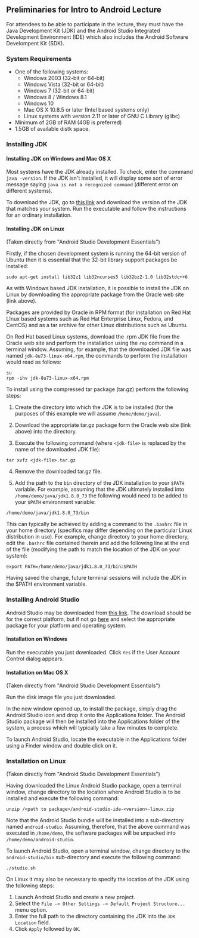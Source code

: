## Preliminaries for Intro to Android Lecture

For attendees to be able to participate in the lecture, they must have the Java Development Kit (JDK) and the Android Studio Integrated Development Environment (IDE) which also includes the Android Software Develompent Kit (SDK).

### System Requirements

- One of the following systems:
  - Windows 2003 (32-bit or 64-bit)
  - Windows Vista (32-bit or 64-bit)
  - Windows 7 (32-bit or 64-bit)
  - Windows 8 / Windows 8.1 
  - Windows 10
  - Mac OS X 10.8.5 or later (Intel based systems only)
  - Linux systems with version 2.11 or later of GNU C Library (glibc)
- Minimum of 2GB of RAM (4GB is preferred)
- 1.5GB of available distk space.

### Installing JDK

#### Installing JDK on Windows and Mac OS X

Most systems have the JDK already installed. To check, enter the command `java -version`. If the JDK isn't installed, it will display some sort of error message saying `java is not a recognized command` (different error on different systems).

To download the JDK, go to [this link](http://www.oracle.com/technetwork/java/javase/downloads/jdk8-downloads-2133151.html) and download the version of the JDK that matches your system. Run the executable and follow the instructions for an ordinary installation.

#### Installing JDK on Linux

(Taken directly from "Android Studio Development Essentials")

Firstly, if the chosen development system is running the 64-bit version of Ubuntu then it is essential that the 32-bit library support packages be installed:
```
sudo apt-get install lib32z1 lib32ncurses5 lib32bz2-1.0 lib32stdc++6
```

As with Windows based JDK installation, it is possible to install the JDK on Linux by downloading the appropriate package from the Oracle web site (link above).

Packages are provided by Oracle in RPM format (for installation on Red Hat LInux based systems such as Red Hat Enterprise Linux, Fedora, and CentOS) and as a tar archive for other Linux distributions such as Ubuntu.

On Red Hat based Linux systems, download the .rpm JDK file from the Oracle web site and perform the installation using the `rmp` command in a terminal window. Assuming, for example, that the downloaded JDK file was named `jdk-8u73-linux-x64.rpm`, the commands to perform the installation would read as follows:
```
su
rpm -ihv jdk-8u73-linux-x64.rpm
```
To install using the compressed tar package (tar.gz) perform the following steps:

1. Create the directory into which the JDK is to be installed (for the purposes of this example we will assume `/home/demo/java`).

2. Download the appropriate tar.gz package form the Oracle web site (link above) into the directory.

3. Execute the following command (where `<jdk-file>` is replaced by the name of the downloaded JDK file):
```
tar xvfz <jdk-file>.tar.gz
```

4. Remove the downloaded tar.gz file.

5. Add the path to the `bin` directory of the JDK installation to your `$PATH` variable. For example, assuming that the JDK ultimately installed into `/home/demo/java/jdk1.8.0_73` the following would need to be added to your `$PATH` environment variable:
```
/home/demo/java/jdk1.8.0_73/bin
```

This can typically be achieved by adding a command to the `.bashrc` file in your home directory (specifics may differ depending on the particular Linux distribution in use). For example, change directory to your home directory, edit the `.bashrc` file contained therein and add the following line at the end of the file (modifying the path to match the location of the JDK on your system):
```
export PATH=/home/demo/java/jdk1.8.0_73/bin:$PATH
```

Having saved the change, future terminal sessions will include the JDK in the $PATH environment variable.

### Installing Android Studio

Android Studio may be downloaded from [this link](http://developer.android.com/sdk/index.html). The download should be for the correct platform, but if not go [here](http://developer.android.com/sdk/index.html#Other) and select the appropriate package for your platform and operating system.

#### Installation on Windows

Run the executable you just downloaded. Click `Yes` if the User Account Control dialog appears.

#### Installation on Mac OS X

(Taken directly from "Android Studio Development Essentials")

Run the disk image file you just downloaded.

In the new window opened up, to install the package, simply drag the Android Studio icon and drop it onto the Applications folder. The Android Studio package will then be installed into the Applications folder of the system, a process which will typically take a few minutes to complete.

To launch Android Studio, locate the executable in the Applications folder using a Finder window and double click on it.

### Installation on Linux

(Taken directly from "Android Studio Development Essentials")

Having downloaded the Linux Android Studio package, open a terminal window, change directory to the location where Android Studio is to be installed and execute the following command:
```
unzip /<path to package>/android-studio-ide-<version>-linux.zip
```

Note that the Android Studio bundle will be installed into a sub-directory named `android-studio`. Assuming, therefore, that the above command was executed in `/home/demo`, the software packages will be unpacked into `/home/demo/android-studio`.

To launch Android Studio, open a terminal window, change directory to the `android-studio/bin` sub-directory and execute the following command:
```
./studio.sh
```

On Linux it may also be necessary to specify the location of the JDK using the following steps:

1. Launch Android Studio and create a new project.
2. Select the `File -> Other Settings -> Default Project Structure...` menu option.
3. Enter the full path to the directory containing the JDK into the `JDK Location` field.
4. Click `Apply` followed by `OK`.
